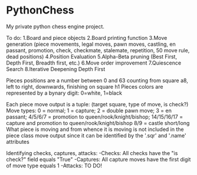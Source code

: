 # PythonChess
My private python chess engine project.

To do: 1.Board and piece objects 
		   2.Board printing function 
 	     3.Move generation (piece movements, legal moves, pawn moves, castling, en passant, promotion, check, checkmate, stalemate, repetition, 50 move rule, dead positions)
		   4.Position Evaluation
		   5.Alpha-Beta pruning (Best First, Depth First, Breadth first, etc.)
		   6.Move order improvement
		   7.Quiescence Search
		   8.Iterative Deepening Depth First

Pieces positions are a number between 0 and 63 counting from square a8, left to right, downwards, finishing on square h1
Pieces colors are represented by a bynary digit: 0=white, 1=black

Each piece move output is a tuple: (target square, type of move, is check?)
Move types: 0 = normal; 1 = capture; 2 = double pawn move; 3 = en passant; 
			      4/5/6/7 = promotion to queen/rook/knight/bishop; 14/15/16/17 = capture and promotion to queen/rook/knight/bishop
			      8/9 = castle short/long
What piece is moving and from whence it is moving is not included in the piece class move output since it can be identified by the '.sqr' and '.name' attributes


Identifying checks, captures, attacks:
  -Checks: All checks have the "is check?" field equals "True"
  -Captures: All capture moves have the first digit of move type equals 1
  -Attacks: TO DO!
